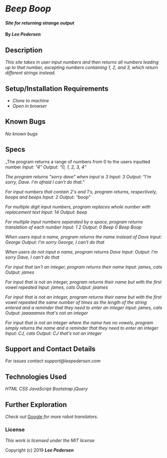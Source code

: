 # _Beep Boop_

#### _Site for returning strange output_

#### By _**Lee Pedersen**_

## Description

_This site takes in user input numbers and then returns all numbers leading up to that number, excepting numbers containing 1, 2, and 3, which return different strings instead._

## Setup/Installation Requirements

* _Clone to machine_
* _Open in browser_

## Known Bugs

_No known bugs_

## Specs

_The program returns a range of numbers from 0 to the users inputted number
_Input: "4"_
_Output: "0, 1, 2, 3, 4"_

_The program returns "sorry dave" when input is 3_
_Input: 3_
_Output: "I'm sorry, Dave. I'm afraid I can't do that."_

_For input numbers that contain 2's and 1's, program returns, respectively, boops and beeps_
_Input: 2_
_Output: "boop"_

_For multiple digit input numbers, program replaces whole number with replacement text_
_Input: 14_
_Output: beep_

_For multiple input numbers separated by a space, program returns translation of each number_
_Input: 1 2_
_Output: 0 Beep 0 Beep Boop_

_When users input a name, program returns the name instead of Dave_
_Input: George_
_Output: I'm sorry George, I can't do that_

_When users do not input a name, program returns Dave_
_Input:_
_Output: I'm sorry Dave, I can't do that_

_For input that isn't an integer, program returns their name_
_Input: james, cats_
_Output: james_

_For input that is not an integer, program returns their name but with the first vowel repeated_
_Input: james, cats_
_Output: jaames_

_For input that is not an integer, program returns their name but with the first vowel repeated the same number of times as the length of the string entered and a reminder that they need to enter an integer_
_Input: james, cats_
_Output: jaaaaames that's not an integer_

_For input that is not an integer where the name has no vowels, program simply returns the name and a reminder that they need to enter an integer_
_Input: CJ, cats_
_Output: CJ that's not an integer_

## Support and Contact Details

_For issues contact support@leepedersen.com_

## Technologies Used

_HTML_
_CSS_
_JavaScript_
_Bootstrap_
_jQuery_

## Further Exploration

_Check out_ [Google][1] _for more robot translators._

[1]: https://www.google.com/search?q=robot+translator&oq=robot+translator&aqs=chrome..69i57j0l5.4348j0j7&sourceid=chrome&ie=UTF-8

### License

*This work is licensed under the MIT license*

Copyright (c) 2019 **_Lee Pedersen_**
